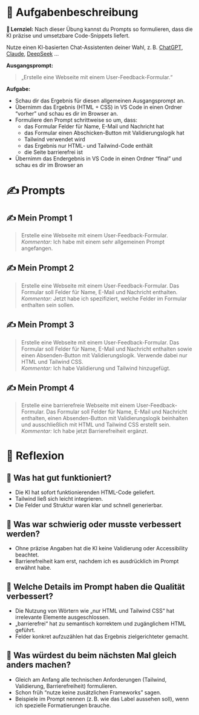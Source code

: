 # 🧾 Aufgabenbeschreibung

🏁 **Lernziel:** Nach dieser Übung kannst du Prompts so formulieren, dass die KI präzise und umsetzbare Code-Snippets liefert.

Nutze einen KI-basierten Chat-Assistenten deiner Wahl, z. B. [ChatGPT](https://chatgpt.com/), [Claude](https://claude.ai/), [DeepSeek](https://chat.deepseek.com/) …

**Ausgangsprompt:**

> „Erstelle eine Webseite mit einem User-Feedback-Formular.“

**Aufgabe:**

- Schau dir das Ergebnis für diesen allgemeinen Ausgangsprompt an.
- Übernimm das Ergebnis (HTML + CSS) in VS Code in einen Ordner “vorher” und schau es dir im Browser an.
- Formuliere den Prompt schrittweise so um, dass:
  - das Formular Felder für Name, E-Mail und Nachricht hat
  - das Formular einen Abschicken-Button mit Validierungslogik hat
  - Tailwind verwendet wird
  - das Ergebnis nur HTML- und Tailwind-Code enthält
  - die Seite barrierefrei ist
- Übernimm das Endergebnis in VS Code in einen Ordner “final” und schau es dir im Browser an

# ✍️ Prompts

## ✍️ Mein Prompt 1
> Erstelle eine Webseite mit einem User-Feedback-Formular.  
*Kommentar:* Ich habe mit einem sehr allgemeinen Prompt angefangen.

## ✍️ Mein Prompt 2
> Erstelle eine Webseite mit einem User-Feedback-Formular. Das Formular soll Felder für Name, E-Mail und Nachricht enthalten.  
*Kommentar:* Jetzt habe ich spezifiziert, welche Felder im Formular enthalten sein sollen.

## ✍️ Mein Prompt 3
> Erstelle eine Webseite mit einem User-Feedback-Formular. Das Formular soll Felder für Name, E-Mail und Nachricht enthalten sowie einen Absenden-Button mit Validierungslogik. Verwende dabei nur HTML und Tailwind CSS.  
*Kommentar:* Ich habe Validierung und Tailwind hinzugefügt.

## ✍️ Mein Prompt 4
> Erstelle eine barrierefreie Webseite mit einem User-Feedback-Formular. Das Formular soll Felder für Name, E-Mail und Nachricht enthalten, einen Absenden-Button mit Validierungslogik beinhalten und ausschließlich mit HTML und Tailwind CSS erstellt sein.  
*Kommentar:* Ich habe jetzt Barrierefreiheit ergänzt.

# 🧠 Reflexion

## 🧠 Was hat gut funktioniert?
- Die KI hat sofort funktionierenden HTML-Code geliefert.
- Tailwind ließ sich leicht integrieren.
- Die Felder und Struktur waren klar und schnell generierbar.

## 🧠 Was war schwierig oder musste verbessert werden?
- Ohne präzise Angaben hat die KI keine Validierung oder Accessibility beachtet.
- Barrierefreiheit kam erst, nachdem ich es ausdrücklich im Prompt erwähnt habe.

## 🧠 Welche Details im Prompt haben die Qualität verbessert?
- Die Nutzung von Wörtern wie „nur HTML und Tailwind CSS“ hat irrelevante Elemente ausgeschlossen.
- „barrierefrei“ hat zu semantisch korrektem und zugänglichem HTML geführt.
- Felder konkret aufzuzählen hat das Ergebnis zielgerichteter gemacht.

## 🧠 Was würdest du beim nächsten Mal gleich anders machen?
- Gleich am Anfang alle technischen Anforderungen (Tailwind, Validierung, Barrierefreiheit) formulieren.
- Schon früh “nutze keine zusätzlichen Frameworks” sagen.
- Beispiele im Prompt nennen (z. B. wie das Label aussehen soll), wenn ich spezielle Formatierungen brauche.

